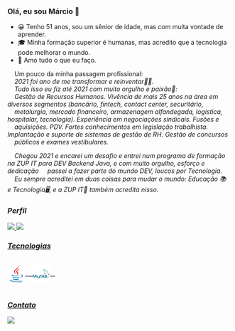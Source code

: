 ### Olá, eu sou Márcio 👋

<ul>
<li> 😀 Tenho 51 anos, sou um sênior de idade, mas com muita vontade de aprender. </li>
<li> 🎓 Minha formação superior é humanas, mas acredito que a tecnologia pode melhorar o mundo. </li>
<li> 💖 Amo tudo o que eu faço. </li>
</li>
</ul> 
&nbsp;&nbsp;&nbsp;&nbsp;Um pouco da minha passagem profissional: <br/>
</ul> 
&nbsp;&nbsp;&nbsp;<i> 2021 foi ano de me transformar e reinventar🏃‍♂️. <br/>
&nbsp;&nbsp;&nbsp;&nbsp;Tudo isso eu fiz até 2021 com muito orgulho e paixão🥰: <br/>
&nbsp;&nbsp;&nbsp;&nbsp;Gestão de Recursos Humanos. Vivência de mais 25 anos na área em diversos segmentos (bancário, fintech, contact center, securitário, &nbsp;&nbsp;&nbsp;&nbsp;metalurgia, mercado financeiro, armazenagem alfandegada, logística, hospitalar, tecnologia). Experiência em negociações sindicais. Fusões e &nbsp;&nbsp;&nbsp;&nbsp;aquisições. PDV. Fortes conhecimentos em legislação trabalhista. Implantação e suporte de sistemas de gestão de RH. Gestão de concursos &nbsp;&nbsp;&nbsp;&nbsp;públicos e exames vestibulares. <br/>

&nbsp;&nbsp;&nbsp;&nbsp;Chegou 2021 e encarei um desafio e entrei num programa de formação na ZUP IT para DEV Backend Java, e com muito orgulho, esforço e dedicação &nbsp;&nbsp;&nbsp;&nbsp;passei a fazer parte do mundo DEV, loucos por Tecnologia. <br/>
&nbsp;&nbsp;&nbsp;&nbsp;Eu sempre acreditei em duas coisas para mudar o mundo: Educação 📚 e Tecnologia🖥️, e a ZUP IT🚀 também acredita nisso.
</ul> 

### Perfil
 <div>
  <a href="https://github.com/MarcioTanuma">
  <img height="180em" src="https://github-readme-stats.vercel.app/api?username=marcioTanuma&show_icons=true&theme=dark&include_all_commits=true&count_private=true"/>
  <img height="180em" src="https://github-readme-stats.vercel.app/api/top-langs/?username=marcioTanuma&layout=compact&langs_count=7&theme=dark"/>
</div>

 ### Tecnologias
  <div style="display: inline_block"><br>
   <img align="center" alt="java" height="40" width="40" src="https://raw.githubusercontent.com/devicons/devicon/master/icons/java/java-original.svg">
   &nbsp;&nbsp;
  <img align="center" alt="MYSQL" height="40" width="40" src="https://raw.githubusercontent.com/devicons/devicon/master/icons/mysql/mysql-plain-wordmark.svg">
   &nbsp;&nbsp; 
</div>
 </br>
 
  ### Contato
 <div>
 <a href="https://www.linkedin.com/in/marcio-tanuma-940b3621/" target="_blank">
  <img src="https://img.shields.io/badge/LinkedIn-0077B5?style=for-the-badge&logo=linkedin&logoColor=white"/>
 </a>
 </div>
 </br>
 

